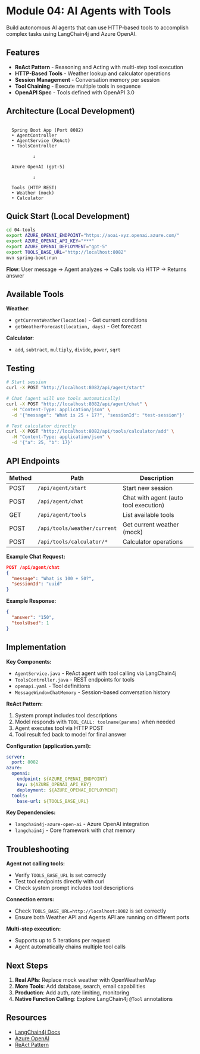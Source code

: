 # Module 04: AI Agents with Tools

Build autonomous AI agents that can use HTTP-based tools to accomplish complex tasks using LangChain4j and Azure OpenAI.

## Features

- **ReAct Pattern** - Reasoning and Acting with multi-step tool execution
- **HTTP-Based Tools** - Weather lookup and calculator operations
- **Session Management** - Conversation memory per session
- **Tool Chaining** - Execute multiple tools in sequence
- **OpenAPI Spec** - Tools defined with OpenAPI 3.0

## Architecture (Local Development)

```

  Spring Boot App (Port 8082)      
  • AgentController             
  • AgentService (ReAct)        
  • ToolsController             

          ↓

  Azure OpenAI (gpt-5)     

          ↓

  Tools (HTTP REST)              
  • Weather (mock)               
  • Calculator                   

```

## Quick Start (Local Development)

```bash
cd 04-tools
export AZURE_OPENAI_ENDPOINT="https://aoai-xyz.openai.azure.com/"
export AZURE_OPENAI_API_KEY="***"
export AZURE_OPENAI_DEPLOYMENT="gpt-5"
export TOOLS_BASE_URL="http://localhost:8082"
mvn spring-boot:run
```

**Flow**: User message → Agent analyzes → Calls tools via HTTP → Returns answer

## Available Tools

**Weather**:
- `getCurrentWeather(location)` - Get current conditions
- `getWeatherForecast(location, days)` - Get forecast

**Calculator**:
- `add`, `subtract`, `multiply`, `divide`, `power`, `sqrt`

## Testing

```bash
# Start session
curl -X POST "http://localhost:8082/api/agent/start"

# Chat (agent will use tools automatically)
curl -X POST "http://localhost:8082/api/agent/chat" \
  -H "Content-Type: application/json" \
  -d '{"message": "What is 25 + 17?", "sessionId": "test-session"}'

# Test calculator directly
curl -X POST "http://localhost:8082/api/tools/calculator/add" \
  -H "Content-Type: application/json" \
  -d '{"a": 25, "b": 17}'
```


## API Endpoints

| Method | Path | Description |
|--------|------|-------------|
| POST | `/api/agent/start` | Start new session |
| POST | `/api/agent/chat` | Chat with agent (auto tool execution) |
| GET | `/api/agent/tools` | List available tools |
| POST | `/api/tools/weather/current` | Get current weather (mock) |
| POST | `/api/tools/calculator/*` | Calculator operations |

**Example Chat Request:**
```json
POST /api/agent/chat
{
  "message": "What is 100 + 50?",
  "sessionId": "uuid"
}
```

**Example Response:**
```json
{ 
  "answer": "150", 
  "toolsUsed": 1 
}
```

## Implementation

**Key Components:**
- `AgentService.java` - ReAct agent with tool calling via LangChain4j
- `ToolsController.java` - REST endpoints for tools
- `openapi.yaml` - Tool definitions
- `MessageWindowChatMemory` - Session-based conversation history

**ReAct Pattern:**
1. System prompt includes tool descriptions
2. Model responds with `TOOL_CALL: toolname(params)` when needed
3. Agent executes tool via HTTP POST
4. Tool result fed back to model for final answer

**Configuration (application.yaml):**
```yaml
server:
  port: 8082
azure:
  openai:
    endpoint: ${AZURE_OPENAI_ENDPOINT}
    key: ${AZURE_OPENAI_API_KEY}
    deployment: ${AZURE_OPENAI_DEPLOYMENT}
  tools:
    base-url: ${TOOLS_BASE_URL}
```

**Key Dependencies:**
- `langchain4j-azure-open-ai` - Azure OpenAI integration
- `langchain4j` - Core framework with chat memory



## Troubleshooting

**Agent not calling tools:**
- Verify `TOOLS_BASE_URL` is set correctly
- Test tool endpoints directly with curl
- Check system prompt includes tool descriptions

**Connection errors:**
- Check `TOOLS_BASE_URL=http://localhost:8082` is set correctly
- Ensure both Weather API and Agents API are running on different ports

**Multi-step execution:**
- Supports up to 5 iterations per request
- Agent automatically chains multiple tool calls

## Next Steps

1. **Real APIs**: Replace mock weather with OpenWeatherMap
2. **More Tools**: Add database, search, email capabilities
3. **Production**: Add auth, rate limiting, monitoring
4. **Native Function Calling**: Explore LangChain4j `@Tool` annotations

## Resources

- [LangChain4j Docs](https://docs.langchain4j.dev/)
- [Azure OpenAI](https://learn.microsoft.com/azure/ai-services/openai/)
- [ReAct Pattern](https://arxiv.org/abs/2210.03629)